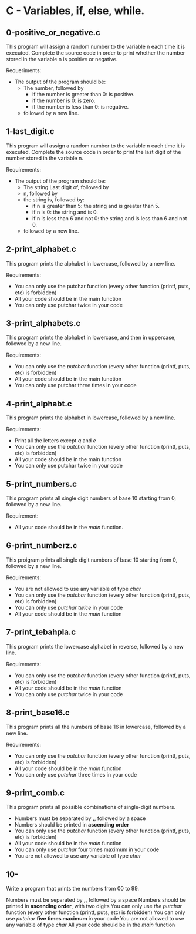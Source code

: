 # C - Variables, if, else, while.

## 0-positive_or_negative.c

This program will assign a random number to the variable n each time it is executed. Complete the source code in order to print whether the number stored in the variable n is positive or negative.

Requeriments:

- The output of the program should be:
  - The number, followed by
    - if the number is greater than 0: is positive.
    - if the number is 0: is zero.
    - if the number is less than 0: is negative.
  - followed by a new line.

## 1-last_digit.c

This program will assign a random number to the variable n each time it is executed. Complete the source code in order to print the last digit of the number stored in the variable n.

Requirements:

- The output of the program should be:
  - The string Last digit of, followed by
  - n, followed by
  - the string is, followed by:
    - if n is greater than 5: the string and is greater than 5.
    - if n is 0: the string and is 0.
    - if n is less than 6 and not 0: the string and is less than 6 and not 0.
  - followed by a new line.

## 2-print_alphabet.c

This program prints the alphabet in lowercase, followed by a new line.

Requirements:

- You can only use the putchar function (every other function (printf, puts, etc) is forbidden)
- All your code should be in the main function
- You can only use putchar twice in your code

## 3-print_alphabets.c

This program prints the alphabet in lowercase, and then in uppercase, followed by a new line.

Requirements:

- You can only use the *putchar* function (every other function (printf, puts, etc) is forbidden)
- All your code should be in the main function
- You can only use putchar three times in your code

## 4-print_alphabt.c

This program prints the alphabet in lowercase, followed by a new line.

Requirements:

- Print all the letters except *q* and *e*
- You can only use the *putchar* function (every other function (printf, puts, etc) is forbidden)
- All your code should be in the main function
- You can only use putchar twice in your code

## 5-print_numbers.c

This program prints all single digit numbers of base 10 starting from 0, followed by a new line.

Requirement:

- All your code should be in the *main* function.

## 6-print_numberz.c

This proigram prints all single digit numbers of base 10 starting from 0, followed by a new line.

Requirements:

- You are not allowed to use any variable of type *char*
- You can only use the *putchar* function (every other function (printf, puts, etc) is forbidden)
- You can only use *putchar twice* in your code
- All your code should be in the *main* function

## 7-print_tebahpla.c

This program prints the lowercase alphabet in reverse, followed by a new line.

Requirements:

- You can only use the *putchar* function (every other function (printf, puts, etc) is forbidden)
- All your code should be in the *main* function
- You can only use *putchar* twice in your code

## 8-print_base16.c

This program prints all the numbers of base 16 in lowercase, followed by a new line.

Requirements:

- You can only use the *putchar* function (every other function (printf, puts, etc) is forbidden)
- All your code should be in the *main* function
- You can only use *putchar* three times in your code

## 9-print_comb.c

This program prints all possible combinations of single-digit numbers.

- Numbers must be separated by **,**, followed by a space
- Numbers should be printed in **ascending order**
- You can only use the *putchar* function (every other function (printf, puts, etc) is forbidden)
- All your code should be in the *main* function
- You can only use *putchar* four times maximum in your code
- You are not allowed to use any variable of type *char*

## 10-

Write a program that prints the numbers from 00 to 99.

Numbers must be separated by **,**, followed by a space
Numbers should be printed in **ascending order**, with two digits
You can only use *the putchar* function (every other function (printf, puts, etc) is forbidden)
You can only use *putchar* **five times maximum** in your code
You are not allowed to use any variable of type *char*
All your code should be in the *main* function
